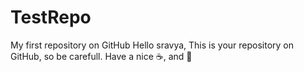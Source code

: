 TestRepo
========

My first repository on GitHub
Hello sravya, This is your repository on GitHub, so be carefull.
Have a nice :coffee:, and :pizza:
